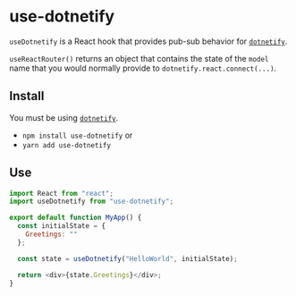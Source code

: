 # use-dotnetify

`useDotnetify` is a React hook that provides pub-sub behavior for [`dotnetify`](http://dotnetify.net/core/overview).

`useReactRouter()` returns an object that contains the state of the `model` name that you would normally provide to `dotnetify.react.connect(...)`.

## Install

You must be using [`dotnetify`](http://dotnetify.net/core/overview).

- `npm install use-dotnetify` or
- `yarn add use-dotnetify`

## Use

```js
import React from "react";
import useDotnetify from "use-dotnetify";

export default function MyApp() {
  const initialState = {
    Greetings: ""
  };

  const state = useDotnetify("HelloWorld", initialState);

  return <div>{state.Greetings}</div>;
}
```
